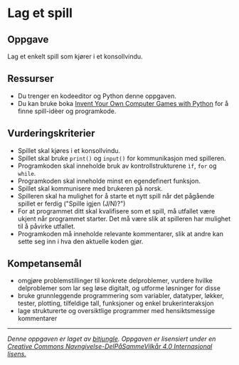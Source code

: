 # Lag et spill

## Oppgave

Lag et enkelt spill som kjører i et konsollvindu.

## Ressurser

* Du trenger en kodeeditor og Python denne oppgaven.
* Du kan bruke boka [Invent Your Own Computer Games with Python](http://inventwithpython.com/chapters/) for å finne spill-idèer og programkode.

## Vurderingskriterier

* Spillet skal kjøres i et konsollvindu.
* Spillet skal bruke `print()` og `input()` for kommunikasjon med spilleren.
* Programkoden skal inneholde bruk av kontrollstrukturene `ìf`, `for` og `while`.
* Programkoden skal inneholde minst en egendefinert funksjon.
* Spillet skal kommunisere med brukeren på norsk.
* Spilleren skal ha mulighet for å starte et nytt spill når det pågående spillet er ferdig ("Spille igjen (J/N)?")
* For at programmet ditt skal kvalifisere som et spill, må utfallet være ukjent når programmet starter. Det må være slik at spilleren har mulighet til å påvirke utfallet.
* Programkoden må inneholde relevante kommentarer, slik at andre kan sette seg inn i hva den aktuelle koden gjør.

## Kompetansemål

* omgjøre problemstillinger til konkrete delproblemer, vurdere hvilke delproblemer som lar seg løse digitalt, og utforme løsninger for disse
* bruke grunnleggende programmering som variabler, datatyper, løkker, tester, plotting, tilfeldige tall, funksjoner og enkel brukerinteraksjon
* lage strukturerte og oversiktlige programmer med hensiktsmessige kommentarer

---
_Denne oppgaven er laget av [bitjungle](https://github.com/bitjungle). Oppgaven er lisensiert under en [Creative Commons Navngivelse-DelPåSammeVilkår 4.0 Internasjonal lisens.
](http://creativecommons.org/licenses/by-sa/4.0/)_
